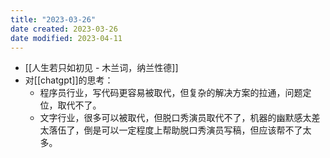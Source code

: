 ```yaml
---
title: "2023-03-26"
date created: 2023-03-26
date modified: 2023-04-11
---
```

- [[人生若只如初见 - 木兰词，纳兰性德]]
- 对[[chatgpt]]的思考：
	- 程序员行业，写代码更容易被取代，但复杂的解决方案的拉通，问题定位，取代不了。
	- 文字行业，很多可以被取代，但脱口秀演员取代不了，机器的幽默感太差太落伍了，倒是可以一定程度上帮助脱口秀演员写稿，但应该帮不了太多。
